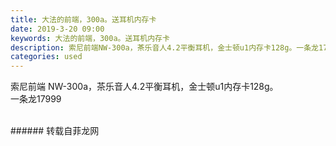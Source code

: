 ```yaml
---
title: 大法的前端，300a。送耳机内存卡
date: 2019-3-20 09:00
keywords: 大法的前端，300a。送耳机内存卡
description: 索尼前端NW-300a，茶乐音人4.2平衡耳机，金士顿u1内存卡128g。一条龙17999
categories: used
---
```

<td class="t_f" id="postmessage_3262753">

索尼前端 NW-300a，茶乐音人4.2平衡耳机，金士顿u1内存卡128g。 <br/>
一条龙17999<br/>
<br/>
<img alt="" border="0" class="zoom" data-cf-modified-bb95ddddb6699680d2f083f4-="" file="http://www.flw.ph/data/appbyme/upload/image/201903/20/Pr071bXGXLkB.jpg" id="aimg_Rhlir" lazyloadthumb="1" onclick="" onmouseover="" src="http://www.flw.ph/data/appbyme/upload/image/201903/20/Pr071bXGXLkB.jpg"/><br/>
<img alt="" border="0" class="zoom" data-cf-modified-bb95ddddb6699680d2f083f4-="" file="http://www.flw.ph/data/appbyme/upload/image/201903/20/ACxRR6S6sQuF.jpg" id="aimg_RzOLq" lazyloadthumb="1" onclick="" onmouseover="" src="http://www.flw.ph/data/appbyme/upload/image/201903/20/ACxRR6S6sQuF.jpg"/><br/>
<img alt="" border="0" class="zoom" data-cf-modified-bb95ddddb6699680d2f083f4-="" file="http://www.flw.ph/data/appbyme/upload/image/201903/20/aDiOMIhdPcpT.jpg" id="aimg_lT4vQ" lazyloadthumb="1" onclick="" onmouseover="" src="http://www.flw.ph/data/appbyme/upload/image/201903/20/aDiOMIhdPcpT.jpg"/><br/>
<img alt="" border="0" class="zoom" data-cf-modified-bb95ddddb6699680d2f083f4-="" file="http://www.flw.ph/data/appbyme/upload/image/201903/20/A6cTT2JO46z6.jpg" id="aimg_RJlXU" lazyloadthumb="1" onclick="" onmouseover="" src="http://www.flw.ph/data/appbyme/upload/image/201903/20/A6cTT2JO46z6.jpg"/><br/>
<img alt="" border="0" class="zoom" data-cf-modified-bb95ddddb6699680d2f083f4-="" file="http://www.flw.ph/data/appbyme/upload/image/201903/20/zbmEZ85nH9dD.jpg" id="aimg_p99pO" lazyloadthumb="1" onclick="" onmouseover="" src="http://www.flw.ph/data/appbyme/upload/image/201903/20/zbmEZ85nH9dD.jpg"/><br/>
</td>
###### 转载自菲龙网